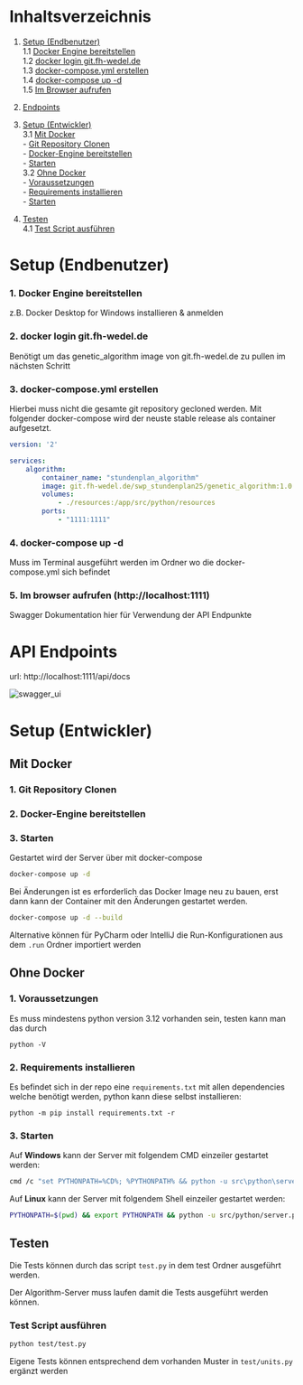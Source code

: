 # Inhaltsverzeichnis

1. [Setup (Endbenutzer)](#setup-endbenutzer)  
   1.1 [Docker Engine bereitstellen](#1-docker-engine-bereitstellen)  
   1.2 [docker login git.fh-wedel.de](#2-docker-login-gitfh-wedelde)  
   1.3 [docker-compose.yml erstellen](#3-docker-composeyml-erstellen)  
   1.4 [docker-compose up -d](#4-docker-compose-up--d)  
   1.5 [Im Browser aufrufen](#5-im-browser-aufrufen)  

2. [Endpoints](#endpoints)  

3. [Setup (Entwickler)](#setup-entwickler)  
   3.1 [Mit Docker](#mit-docker)  
       - [Git Repository Clonen](#1-git-repository-clonen)  
       - [Docker-Engine bereitstellen](#2-docker-engine-bereitstellen)  
       - [Starten](#3-starten)  
   3.2 [Ohne Docker](#ohne-docker)  
       - [Voraussetzungen](#1-voraussetzungen)  
       - [Requirements installieren](#2-requirements-installieren)  
       - [Starten](#3-starten)  

4. [Testen](#testen)  
   4.1 [Test Script ausführen](#test-script-ausführen)  

# Setup (Endbenutzer)

### 1. Docker Engine bereitstellen 

z.B. Docker Desktop for Windows installieren & anmelden

### 2. docker login git.fh-wedel.de

Benötigt um das genetic_algorithm image von git.fh-wedel.de zu pullen im nächsten Schritt

### 3. docker-compose.yml erstellen  

Hierbei muss nicht die gesamte git repository gecloned werden. Mit folgender docker-compose wird der neuste stable release als container aufgesetzt.

```yml
version: '2'

services:
    algorithm:
        container_name: "stundenplan_algorithm"
        image: git.fh-wedel.de/swp_stundenplan25/genetic_algorithm:1.0.0
        volumes:
            - ./resources:/app/src/python/resources
        ports:
            - "1111:1111"
```

### 4. docker-compose up -d

Muss im Terminal ausgeführt werden im Ordner wo die docker-compose.yml sich befindet

### 5. Im browser aufrufen (http://localhost:1111)

Swagger Dokumentation hier für Verwendung der API Endpunkte

# API Endpoints

url: http://localhost:1111/api/docs

![swagger_ui](https://i.gyazo.com/927fd85973de5f6aa629f4d59f63fb71.png)

# Setup (Entwickler)

## Mit Docker

### 1. Git Repository Clonen

### 2. Docker-Engine bereitstellen

### 3. Starten
Gestartet wird der Server über mit docker-compose
```sh
docker-compose up -d
```

Bei Änderungen ist es erforderlich das Docker Image neu zu bauen, erst dann kann der Container mit den Änderungen gestartet werden.
```sh
docker-compose up -d --build
```

Alternative können für PyCharm oder IntelliJ die Run-Konfigurationen aus dem `.run` Ordner importiert werden

## Ohne Docker

### 1. Voraussetzungen
Es muss mindestens python version 3.12 vorhanden sein, testen kann man das durch
```
python -V
```

### 2. Requirements installieren
Es befindet sich in der repo eine `requirements.txt` mit allen dependencies welche benötigt werden, python kann diese selbst installieren:
```
python -m pip install requirements.txt -r
```

### 3. Starten
Auf **Windows** kann der Server mit folgendem CMD einzeiler gestartet werden:
```sh
cmd /c "set PYTHONPATH=%CD%; %PYTHONPATH% && python -u src\python\server.py" 
```

Auf **Linux** kann der Server mit folgendem Shell einzeiler gestartet werden:
```sh
PYTHONPATH=$(pwd) && export PYTHONPATH && python -u src/python/server.py
```

## Testen
Die Tests können durch das script `test.py` in dem test Ordner ausgeführt werden.

Der Algorithm-Server muss laufen damit die Tests ausgeführt werden können. 

### Test Script ausführen
```sh
python test/test.py
```

Eigene Tests können entsprechend dem vorhanden Muster in `test/units.py` ergänzt werden